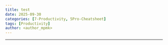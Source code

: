 ```yaml
---
title: test
date: 2025-09-30
categories: [7-Productivity, 5Pro-Cheatsheet]
tags: [Productivity]
author: <author_mpmk>
---
```

---